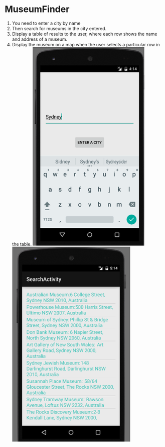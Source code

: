 # MuseumFinder
1. You need to enter a city by name
2. Then search for museums in the city entered.
3. Display a table of results to the user, where each row shows the name and address of a museum.
4. Display the museum on a map when the user selects a particular row in the table.
![alt text](https://raw.githubusercontent.com/LinyinWu/MuseumFinder/master/Screenshot/Main.png)
![alt text](https://raw.githubusercontent.com/LinyinWu/MuseumFinder/master/Screenshot/Table.png)
